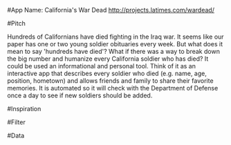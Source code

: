 #App Name: California's War Dead
http://projects.latimes.com/wardead/

#Pitch

Hundreds of Californians have died fighting in the Iraq war. It seems like our paper has one or two young soldier obituaries every week. But what does it mean to say 'hundreds have died'? What if there was a way to break down the big number and humanize every California soldier who has died? It could be used an informational and personal tool. Think of it as an interactive app that describes every soldier who died (e.g. name, age, position, hometown) and allows friends and family to share their favorite memories. It is automated so it will check with the Department of Defense once a day to see if new soldiers should be added.

#Inspiration



#Filter	

#Data